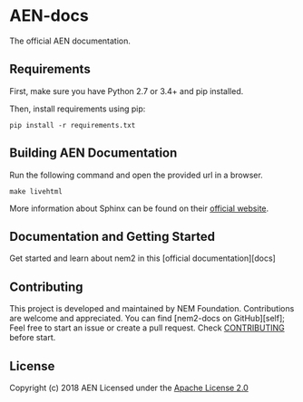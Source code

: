 # AEN-docs

The official AEN documentation.

## Requirements

First, make sure you have Python 2.7 or 3.4+ and pip installed.

Then, install requirements using pip:

`pip install -r requirements.txt`

## Building AEN Documentation

Run the following command and open the provided url in a browser.

`make livehtml`

More information about Sphinx can be found on their [official website](http://www.sphinx-doc.org/en/master).

## Documentation and Getting Started

Get started and learn about nem2 in this [official documentation][docs]

## Contributing

This project is developed and maintained by NEM Foundation. Contributions are welcome and appreciated. You can find [nem2-docs on GitHub][self];
Feel free to start an issue or create a pull request. Check [CONTRIBUTING](CONTRIBUTING.md) before start.

## License

Copyright (c) 2018 AEN
Licensed under the [Apache License 2.0](LICENSE)